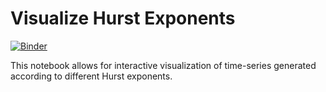 # Visualize Hurst Exponents

[![Binder](https://mybinder.org/badge_logo.svg)](https://mybinder.org/v2/gh/wsavran/hurst_visualizer/master)

This notebook allows for interactive visualization of time-series generated
according to different Hurst exponents. 
